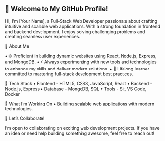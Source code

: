 ## 👋 Welcome to My GitHub Profile!


Hi, I’m [Your Name], a Full-Stack Web Developer passionate about crafting intuitive and scalable web applications. With a strong foundation in frontend and backend development, I enjoy solving challenging problems and creating seamless user experiences.


🌟 About Me

•	🌐 Proficient in building dynamic websites using React, Node.js, Express, and MongoDB.
•	⚡ Always experimenting with new tools and technologies to enhance my skills and deliver modern solutions.
•	🧠 Lifelong learner committed to mastering full-stack development best practices.


🔧 Tech Stack
•	Frontend - HTML5, CSS3, JavaScript, React
•	Backend - Node.js, Express
•	Database - MongoDB, SQL
 •	Tools - Sit, VS Code, Docker

 
🌱 What I’m Working On
•	Building scalable web applications with modern technologies.


 🤝 Let’s Collaborate!

I’m open to collaborating on exciting web development projects. If you have an idea or need help building something awesome, feel free to reach out!



